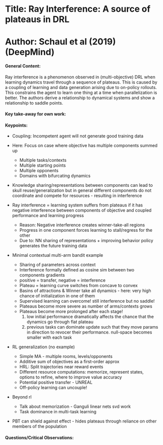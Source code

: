# Title: Ray Interference: A source of plateaus in DRL

# Author: Schaul et al (2019) (DeepMind)

#### General Content:
Ray interference is a phenomenon observed in (multi-objective) DRL when learning dynamics travel through a sequence of plateaus. This is caused by a coupling of learning and data generation arising due to on-policy rollouts. This constrains the agent to learn one thing at a time when parallelization is better. The authors derive a relationship to dynamical systems and show a relationship to saddle points.

#### Key take-away for own work:


#### Keypoints:

* Coupling: Incompetent agent will not generate good training data

* Here: Focus on case where objective has multiple components summed up
    * Multiple tasks/contexts
    * Multiple starting points
    * Multiple opponents
    * Domains with bifurcating dynamics

* Knowledge sharing/representations between components can lead to skull reuse/generalization but in general different components do not coordinate and compete for resources - resulting in interference

* Ray interference = learning system suffers from plateaus if it has negative interference between components of objective and coupled performance and learning progress
    * Reason: Negative interference creates winner-take-all regions
    * Progress in one component forces learning to stall/regress for the other
    * Due to: NN sharing of representations + improving behavior policy generates the future training data

* Minimal contextual multi-arm bandit example
    * Sharing of parameters across context
    * Interference formally defined as cosine sim between two components gradients
    * positive = transfer, negative = interference
    * Plateau = learning curve switches from concave to convex
    * Basins of attractions & Winner take all dynamics - here: very high chance of initialization in one of them
    * Supervised learning can overcome! still interference but no saddle!
    * Plateaus become more severe as number of arms/contexts grows
    * Plateaus become more prolonged after each stage!
        1. low initial performance dramatically affects the chance that the dynamics go through flat plateau
        2. previous tasks can dominate update such that they move params in direction to revocer their performance. null-space becomes smaller with each task

* RL generalization (no example)
    * Simple MA - multiple rooms, levels/opponents
    * Additive sum of objectives as a first-order approx
    * HRL: Split trajectories near reward events
    * Different resource computations: memorize, represent states, options to refine, where to improve value accuracy
    * Potential positive transfer - UNREAL
    * Off-policy learning can uncouple!

* Beyond rl
    * Talk about memorization - Ganguli linear nets svd work
    * Task dominance in multi-task learning

* PBT can shield against effect - hides plateaus through reliance on other members of the population

#### Questions/Critical Observations:

